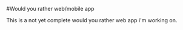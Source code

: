 #Would you rather web/mobile app

This is a not yet complete would you rather web app i'm working on.